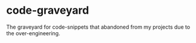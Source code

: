 # code-graveyard
The graveyard for code-snippets that abandoned from my projects due to the over-engineering.
